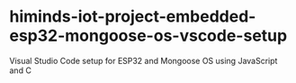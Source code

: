 # himinds-iot-project-embedded-esp32-mongoose-os-vscode-setup
Visual Studio Code setup for  ESP32 and Mongoose OS using JavaScript and C
